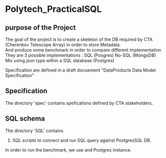 # Polytech_PracticalSQL



## purpose of the Project

The goal of the project is to create a skeleton of the DB required by CTA (Cherenkov Telescope Array) in order to store Metadata.  
And produce some benchmark in order to compare different implementation
They are 3 possible implementations : 
SQL (Posgres)
No-SQL (MongoDB)
Mix using json type within a SQL database (Postgres)

Specification are defined in a draft docuement "DataProducts Data Model Specification"

## Specification
The directory 'spec' contains spefications defined by CTA stakeholders.

## SQL schema

The directory 'SQL' contains 
1. SQL scripts to connect and run SQL query against PostgresSQL DB.


In order to run the benchmark, we use and Postgres instance.


